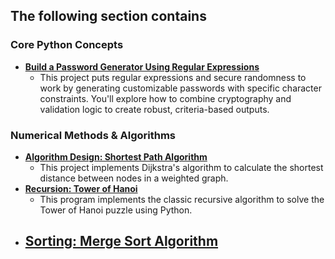 ## The following section contains 

### Core Python Concepts
- [**Build a Password Generator Using Regular Expressions**](./Password%20Generator)
  - This project puts regular expressions and secure randomness to work by generating customizable passwords with specific character constraints. You'll explore how to combine cryptography and validation logic to create robust, criteria-based outputs.


### Numerical Methods & Algorithms
- [**Algorithm Design: Shortest Path Algorithm**](./Shortest%20Path)
  - This project implements Dijkstra's algorithm to calculate the shortest distance between nodes in a weighted graph.
- [**Recursion: Tower of Hanoi**](./Tower%20of%20Hanoi%20Puzzle)
  - This program implements the classic recursive algorithm to solve the Tower of Hanoi puzzle using Python.
- [**Sorting: Merge Sort Algorithm**](./Merge%20Sort%20Algo)
  - 
